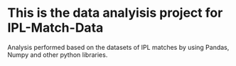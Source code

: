 # This is the data analyisis project for IPL-Match-Data
Analysis performed based on the datasets of IPL matches by using Pandas, Numpy and other python libraries.
